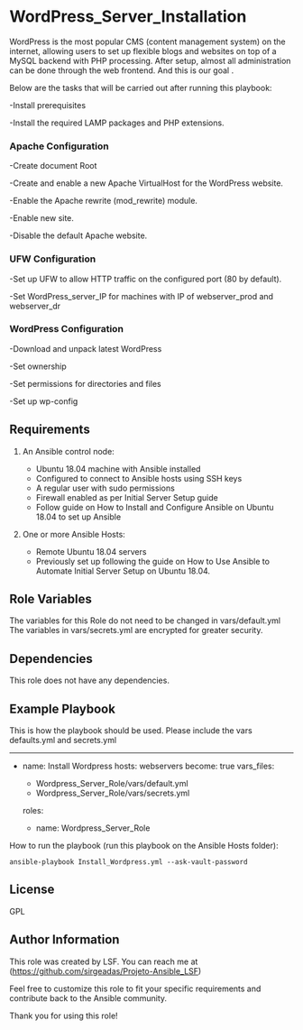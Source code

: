 WordPress_Server_Installation
=========
WordPress is the most popular CMS (content management system) on the internet, allowing users to set up flexible blogs and websites on top of a MySQL backend with PHP processing. After setup, almost all administration can be done through the web frontend. And this is our goal . 

Below are the tasks that will be carried out after running this playbook:

-Install prerequisites

-Install the required LAMP packages and PHP extensions.

### Apache Configuration
-Create document Root

-Create and enable a new Apache VirtualHost for the WordPress website.

-Enable the Apache rewrite (mod_rewrite) module.

-Enable new site.

-Disable the default Apache website.

### UFW Configuration
-Set up UFW to allow HTTP traffic on the configured port (80 by default).

-Set WordPress_server_IP for machines with IP of webserver_prod and webserver_dr

### WordPress Configuration
-Download and unpack latest WordPress

-Set ownership

-Set permissions for directories and files

-Set up wp-config


Requirements
------------

1. An Ansible control node: 
   - Ubuntu 18.04 machine with Ansible installed
   - Configured to connect to Ansible hosts using SSH keys
   - A regular user with sudo permissions
   - Firewall enabled as per Initial Server Setup guide
   - Follow guide on How to Install and Configure Ansible on Ubuntu 18.04 to set up Ansible

2. One or more Ansible Hosts:
   - Remote Ubuntu 18.04 servers
   - Previously set up following the guide on How to Use Ansible to Automate Initial Server Setup on Ubuntu 18.04.

Role Variables
--------------

The variables for this Role do not need to be changed in vars/default.yml
The variables in vars/secrets.yml are encrypted for greater security.

Dependencies
------------

This role does not have any dependencies.

Example Playbook
----------------

This is how the playbook should be used. Please include the vars defaults.yml and secrets.yml

---
- name: Install Wordpress
  hosts: webservers
  become: true
  vars_files:
    - Wordpress_Server_Role/vars/default.yml
    - Wordpress_Server_Role/vars/secrets.yml

  roles:
    - name: Wordpress_Server_Role

How to run the playbook (run this playbook on the Ansible Hosts folder):
```
ansible-playbook Install_Wordpress.yml --ask-vault-password
```

License
-------
GPL

Author Information
------------------

This role was created by LSF. You can reach me at (https://github.com/sirgeadas/Projeto-Ansible_LSF)

Feel free to customize this role to fit your specific requirements and contribute back to the Ansible community. 

Thank you for using this role!
